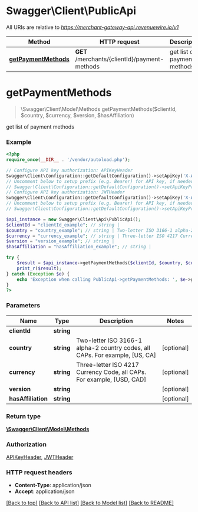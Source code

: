 # Swagger\Client\PublicApi

All URIs are relative to *https://merchant-gateway-api.revenuewire.io/v1*

Method | HTTP request | Description
------------- | ------------- | -------------
[**getPaymentMethods**](PublicApi.md#getPaymentMethods) | **GET** /merchants/{clientId}/payment-methods | get list of payment methods


# **getPaymentMethods**
> \Swagger\Client\Model\Methods getPaymentMethods($clientId, $country, $currency, $version, $hasAffiliation)

get list of payment methods

### Example
```php
<?php
require_once(__DIR__ . '/vendor/autoload.php');

// Configure API key authorization: APIKeyHeader
Swagger\Client\Configuration::getDefaultConfiguration()->setApiKey('X-API-KEY', 'YOUR_API_KEY');
// Uncomment below to setup prefix (e.g. Bearer) for API key, if needed
// Swagger\Client\Configuration::getDefaultConfiguration()->setApiKeyPrefix('X-API-KEY', 'Bearer');
// Configure API key authorization: JWTHeader
Swagger\Client\Configuration::getDefaultConfiguration()->setApiKey('X-Authorization-JWT', 'YOUR_API_KEY');
// Uncomment below to setup prefix (e.g. Bearer) for API key, if needed
// Swagger\Client\Configuration::getDefaultConfiguration()->setApiKeyPrefix('X-Authorization-JWT', 'Bearer');

$api_instance = new Swagger\Client\Api\PublicApi();
$clientId = "clientId_example"; // string | 
$country = "country_example"; // string | Two-letter ISO 3166-1 alpha-2 country codes, all CAPs. For example, [US, CA]
$currency = "currency_example"; // string | Three-letter ISO 4217 Currency Code, all CAPs. For example, [USD, CAD]
$version = "version_example"; // string | 
$hasAffiliation = "hasAffiliation_example"; // string | 

try {
    $result = $api_instance->getPaymentMethods($clientId, $country, $currency, $version, $hasAffiliation);
    print_r($result);
} catch (Exception $e) {
    echo 'Exception when calling PublicApi->getPaymentMethods: ', $e->getMessage(), PHP_EOL;
}
?>
```

### Parameters

Name | Type | Description  | Notes
------------- | ------------- | ------------- | -------------
 **clientId** | **string**|  |
 **country** | **string**| Two-letter ISO 3166-1 alpha-2 country codes, all CAPs. For example, [US, CA] | [optional]
 **currency** | **string**| Three-letter ISO 4217 Currency Code, all CAPs. For example, [USD, CAD] | [optional]
 **version** | **string**|  | [optional]
 **hasAffiliation** | **string**|  | [optional]

### Return type

[**\Swagger\Client\Model\Methods**](../Model/Methods.md)

### Authorization

[APIKeyHeader](../../README.md#APIKeyHeader), [JWTHeader](../../README.md#JWTHeader)

### HTTP request headers

 - **Content-Type**: application/json
 - **Accept**: application/json

[[Back to top]](#) [[Back to API list]](../../README.md#documentation-for-api-endpoints) [[Back to Model list]](../../README.md#documentation-for-models) [[Back to README]](../../README.md)

